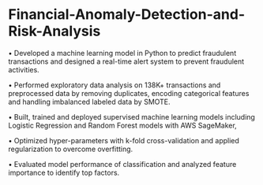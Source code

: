 # Financial-Anomaly-Detection-and-Risk-Analysis
•	Developed a machine learning model in Python to predict fraudulent transactions and designed a real-time alert system to prevent fraudulent activities.

•	Performed exploratory data analysis on 138K+ transactions and preprocessed data by removing duplicates, encoding categorical features and handling imbalanced labeled data by SMOTE.

•	Built, trained and deployed supervised machine learning models including Logistic Regression and Random Forest models with AWS SageMaker,

•	Optimized hyper-parameters with k-fold cross-validation and applied regularization to overcome overfitting.

•	Evaluated model performance of classification and analyzed feature importance to identify top factors.
